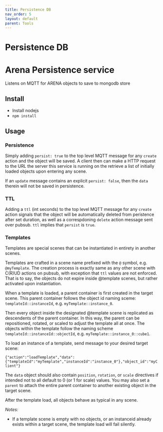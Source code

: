 ```yaml
---
title: Persistence DB
nav_order: 5
layout: default
parent: Tools
---
```


# Persistence DB

# Arena Persistence service

Listens on MQTT for ARENA objects to save to mongodb store

## Install

- Install nodejs
- `npm install`

## Usage

### Persistence
Simply adding `persist: true` to the top level MQTT message for any `create` action and the object will be saved.
A client then can make a HTTP request to the URL the server this service is running on the retrieve a list of 
initially loaded objects upon entering any scene. 

If an `update` message contains an explicit `persist: false`, then the `data` therein will not be saved in persistence.

### TTL
Adding a `ttl` (int seconds) to the top level MQTT message for any `create` action signals that the object
will be automatically deleted from peristence after set duration, as well as a correspdoning `delete` action message
sent over pubsub. `ttl` implies that `persist` is `true`.

### Templates

Templates are special scenes that can be instantiated in entirety in another scenes.

Templates are crafted in a scene name prefixed with the `@` symbol, e.g. `@myTemplate`. The creation process is
exactly same as any other scene with C(R)UD actions on pubsub, with exception that `ttl` values are not
enforced. That is to say, the objects do not expire inside @template scenes, but rather activated upon instantiation.

When a template is loaded, a parent container is first created in the target scene. This parent container follows the
object id naming sceme: ``templateId::instanceId``, e.g. `myTemplate::instance_0`.
 
Then every object inside the designated @template scene is replicated as descendents of the parent container. In this
way, the parent can be repositioned, rotated, or scaled to adjust the template all at once.  The objects within
the template follow the naming scheme ``templateId::instanceId::objectId``, e.g. `myTemplate::instance_0::cube1`.

To load an instance of a template, send message to your desired target scene:

``{"action":"loadTemplate","data":{"templateId":"myTemplate","instanceId":"instance_0"},"object_id":"myClient"}``

The `data` object should also contain `position`, `rotation`, or `scale` directives if intended not to all default
to 0 (or 1 for scale) values. You may also set a `parent` to attach the entire parent container to another existing
object in the target scene. 

After the template load, all objects behave as typical in any scene.

*Notes:*

- If a template scene is empty with no objects, or an instanceid already exists within a target scene, the template
load will fail silently. 

